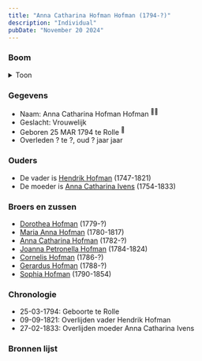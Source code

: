 ```yaml
---
title: "Anna Catharina Hofman Hofman (1794-?)"
description: "Individual"
pubDate: "November 20 2024"
---
```


### Boom
<details><summary>Toon</summary>

![test](https://www.plantuml.com/plantuml/svg/bP9DJm9138RlyoiQENWoMLXmWH0GS3TWeZ7WdSpkLXXtTcOp7JJ4yDyjWa9C_BerRT_swSSLUUdykjI22cKgwMG9gSoAfRDhau-jjWwyauOuXCQBbSeHCkKoZNiRoyfleCGoHKTx5tbqQFscGd5IDTEI25u508oioz4zh5HM62JgzKgfJByFeTWASGxtxwr8x1Ld4pIvKmLCx6CfpHb8WcaG1Aq8e1Q7IIiPSTNNHuKwtqAlcyfqiqYjzngxVQX7pOYLngDHH7YIHyLQwuKq-I9pbYYrZCA23ipZUwYt6_LJsVO3PcYCXB7qA-aKMzDdD7H4QZDICeh3EFm1AQp3pV2EoLhDVv4r8aZY4QE58SozhIfELq_5aQtNVS4yLsQvImxWEXvpawZzZfSm7ezKqsgvyXlKshumubOSDdbnSSWGXpcEZeEI7RlGPII-MSN-F5-lT1d1vtb_NqsZ1RV36LDtcZ2pMlzXAmCOxBxcYf-4l_WD)
</details>

### Gegevens
- Naam: Anna Catharina Hofman Hofman <sup><a href="../s00083/" style="text-decoration:none" title="Doopinschrijving Anna Catharina Hofman 25-03-1794">:link:</a><a href="../s00083/" style="text-decoration:none" title="Doopinschrijving Anna Catharina Hofman 25-03-1794">:link:</a></sup>
- Geslacht: Vrouwelijk
- Geboren 25 MAR 1794 te Rolle <sup><a href="../s00083/" style="text-decoration:none" title="Doopinschrijving Anna Catharina Hofman 25-03-1794">:link:</a></sup>
- Overleden ? te ?, oud ? jaar jaar 

### Ouders
- De vader is [Hendrik Hofman](../i00057/) (1747-1821)
- De moeder is [Anna Catharina Ivens](../i00058/) (1754-1833)

### Broers en zussen
- [Dorothea Hofman](../i00059/) (1779-?)
- [Maria Anna Hofman](../i00060/) (1780-1817)
- [Anna Catharina Hofman](../i00061/) (1782-?)
- [Joanna Petronella Hofman](../i00063/) (1784-1824)
- [Cornelis Hofman](../i00064/) (1786-?)
- [Gerardus Hofman](../i00065/) (1788-?)
- [Sophia Hofman](../i00066/) (1790-1854)

### Chronologie
- 25-03-1794: Geboorte te Rolle
- 09-09-1821: Overlijden vader Hendrik Hofman
- 27-02-1833: Overlijden moeder Anna Catharina Ivens

### Bronnen lijst